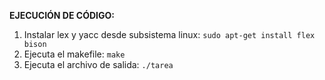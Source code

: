 **EJECUCIÓN DE CÓDIGO:**

1. Instalar lex y yacc desde subsistema linux: `sudo apt-get install flex bison`
2. Ejecuta el makefile: `make`
3. Ejecuta el archivo de salida: `./tarea`
